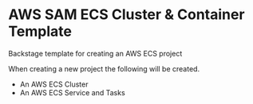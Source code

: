 # AWS SAM ECS Cluster & Container Template
Backstage template for creating an AWS ECS project


When creating a new project the following will be created.

* An AWS ECS Cluster
* An AWS ECS Service and Tasks
